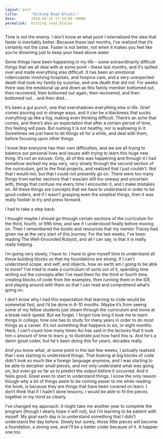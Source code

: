 ```yaml
---
layout: post
title:      "Hitting Road Blocks:"
date:       2018-04-16 17:53:09 +0000
permalink:  hitting_road_blocks
---
```




Time is not the enemy. I don’t know at what point I internalized the idea that faster is inevitably better. Because these last months, I’ve realized that it’s certainly not the case. Faster is not better, not when it makes you feel like you’re drowning just to keep your head above water. 

Some things have been happening in my life – some extraordinarily difficult things that we all deal with at some point – these last months, and it’s spilled over and made everything else difficult. It has been an emotional rollercoaster involving hospitals, and hospice care, and a very unexpected death that took my family by surprise, and one death that did not. For weeks there was the emotional up and down as this family member bottomed out, then recovered, then bottomed out again, then recovered, and then bottomed out… and then died… 

It’s been a gut punch, one that overshadows everything else in life. Grief comes pouring out in strange ways, and it can be a blackness that sucks everything up like a fog, making even thinking difficult. There’s an ache that comes, and there’s also an expectation that after a certain period of time, this feeling will pass. But rushing it is not healthy, nor is wallowing in it. Sometimes we just have to let things sit for a while, and deal with them, before focusing upon other things.  

I know that everyone has their own difficulties, and we are all trying to balance our personal lives and issues with trying to learn this huge new thing. It’s not an excuse. Only, all of this was happening and through it I had somehow worked my way very, *very* slowly through the second section of the curriculum, got to the final projects, and realized that I just couldn’t. Not that I would not, but that I could not presently go on. There were too many things from earlier sections that I was/am still too uneasy and uncertain with, things that confuse me every time I encounter it, and I make mistakes on. All these things are concepts that we have to understand in order to be good coders, and if I wasn’t grasping even the simplest things, then it was really foolish to try and press forward.  

I had to take a step back. 

I thought maybe I should go through certain sections of the curriculum for the third, fourth, or fifth time, and see if I understood finally before moving on. Then I remembered the books and resources that my mentor Tracey had given me at the very start of this journey. For the last weeks, I’ve been reading The Well-Grounded Rubyist, and all I can say, is that it is really, really helping. 

I’m going very slowly, I have to. I have to give myself time to understand all these building blocks so that my foundations are strong. If I can’t understand scope, and self, and objects, how on earth am I going to be able to more? I’ve tried to make a curriculum of sorts out of it, spending time writing out the concepts after I’ve read them for the third or fourth time, creating blocks of code from the examples, then running them in the IDE, and playing around with them so that I can read and comprehend what’s going on. 

I don’t know why I had this expectation that learning to code would be somewhat fast, and I’d be done in 8-10 months. Maybe it’s from seeing some of my fellow students just steam through the curriculum and move at a break neck speed. But we forget. I forgot how long it took me to learn things in college, how one has to study for many years in order to do most things as a career. It’s not something that happens in six, or eight months. Heck, I can’t count how many times Avi has said in the lectures that it took him x amount of time to learn y, to illustrate just how hard this is. And he's a damn good coder, but he's been doing this for *years*, decades really. 

And you know what, at some point in the last few weeks, I actually realized that I was starting to understand things. That looking at big blocks of code didn’t look so much like a foreign language anymore, and I was starting to be able to decipher small pieces, and not only understand what was going on, but even go so far as to predict the output before it occurred. And it feels good. Great even to start to understand things. I know the only reason though why a lot of things seem to be coming easier to me while reading the book, is because they are things that have been covered on learn. I don’t think that if I hadn’t done lessons, I would be able to fit the pieces together in my mind so clearly. 

I’ve changed my approach. It might take me another year to complete the program (though I dearly hope it will not), but I’m learning to be patient with myself. My goal each day is to understand something that I didn’t understand the day before. Slowly but surely, those little pieces will become a foundation, a strong one, and I’ll be a better coder because of it. A happier one too.  

